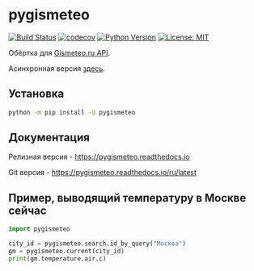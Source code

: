 # pygismeteo

[![Build Status](https://github.com/monosans/pygismeteo/workflows/test/badge.svg?branch=main&event=push)](https://github.com/monosans/pygismeteo/actions?query=workflow%3Atest)
[![codecov](https://codecov.io/gh/monosans/pygismeteo/branch/main/graph/badge.svg)](https://codecov.io/gh/monosans/pygismeteo)
[![Python Version](https://img.shields.io/pypi/pyversions/pygismeteo.svg)](https://pypi.org/project/pygismeteo/)
[![License: MIT](https://img.shields.io/badge/License-MIT-yellow.svg)](https://github.com/monosans/pygismeteo/blob/main/LICENSE)

Обёртка для [Gismeteo.ru API](https://gismeteo.ru/api).

Асинхронная версия [здесь](https://github.com/monosans/aiopygismeteo).

## Установка

```bash
python -m pip install -U pygismeteo
```

## Документация

Релизная версия - https://pygismeteo.readthedocs.io

Git версия - https://pygismeteo.readthedocs.io/ru/latest

## Пример, выводящий температуру в Москве сейчас

```python
import pygismeteo

city_id = pygismeteo.search.id_by_query("Москва")
gm = pygismeteo.current(city_id)
print(gm.temperature.air.c)
```

